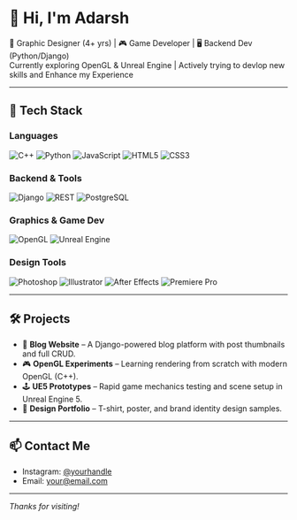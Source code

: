 # 👋 Hi, I'm Adarsh 

🎨 Graphic Designer (4+ yrs) | 🎮 Game Developer | 🖥️ Backend Dev (Python/Django)  
Currently exploring OpenGL & Unreal Engine | Actively trying to devlop new skills and Enhance my Experience

---

## 🚀 Tech Stack

### Languages  
![C++](https://img.shields.io/badge/C++-00599C?style=flat&logo=c%2B%2B&logoColor=white)
![Python](https://img.shields.io/badge/Python-3776AB?style=flat&logo=python&logoColor=white)
![JavaScript](https://img.shields.io/badge/JavaScript-F7DF1E?style=flat&logo=javascript&logoColor=black)
![HTML5](https://img.shields.io/badge/HTML5-E34F26?style=flat&logo=html5&logoColor=white)
![CSS3](https://img.shields.io/badge/CSS3-1572B6?style=flat&logo=css3&logoColor=white)

### Backend & Tools  
![Django](https://img.shields.io/badge/Django-092E20?style=flat&logo=django&logoColor=white)
![REST](https://img.shields.io/badge/REST%20API-000000?style=flat&logo=fastapi&logoColor=white)
![PostgreSQL](https://img.shields.io/badge/PostgreSQL-4169E1?style=flat&logo=postgresql&logoColor=white)

### Graphics & Game Dev  
![OpenGL](https://img.shields.io/badge/OpenGL-5586A4?style=flat&logo=opengl&logoColor=white)
![Unreal Engine](https://img.shields.io/badge/Unreal%20Engine-000000?style=flat&logo=unrealengine&logoColor=white)

### Design Tools  
![Photoshop](https://img.shields.io/badge/Photoshop-31A8FF?style=flat&logo=adobephotoshop&logoColor=white)
![Illustrator](https://img.shields.io/badge/Illustrator-FF9A00?style=flat&logo=adobeillustrator&logoColor=white)
![After Effects](https://img.shields.io/badge/After%20Effects-9999FF?style=flat&logo=adobeaftereffects&logoColor=white)
![Premiere Pro](https://img.shields.io/badge/Premiere%20Pro-9999FF?style=flat&logo=adobepremierepro&logoColor=white)

---

## 🛠️ Projects

- 📝 **Blog Website** – A Django-powered blog platform with post thumbnails and full CRUD.
- 🎮 **OpenGL Experiments** – Learning rendering from scratch with modern OpenGL (C++).
- 🕹️ **UE5 Prototypes** – Rapid game mechanics testing and scene setup in Unreal Engine 5.
- 👕 **Design Portfolio** – T-shirt, poster, and brand identity design samples.

---

## 📫 Contact Me

- Instagram: [@yourhandle](https://www.instagram.com/naqsh_en/)
- Email: [your@email.com](adarshsen9115@gmail.com)

---

_Thanks for visiting!_
